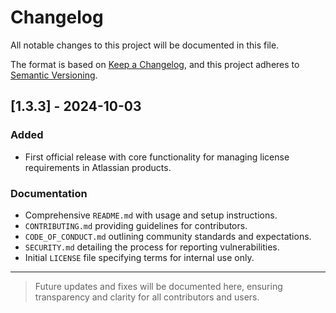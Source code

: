 
# Changelog

All notable changes to this project will be documented in this file.

The format is based on [Keep a Changelog](https://keepachangelog.com/en/1.0.0/), and this project adheres to [Semantic Versioning](https://semver.org/spec/v2.0.0.html).


## [1.3.3] - 2024-10-03
### Added
- First official release with core functionality for managing license requirements in Atlassian products.

### Documentation
- Comprehensive `README.md` with usage and setup instructions.
- `CONTRIBUTING.md` providing guidelines for contributors.
- `CODE_OF_CONDUCT.md` outlining community standards and expectations.
- `SECURITY.md` detailing the process for reporting vulnerabilities.
- Initial `LICENSE` file specifying terms for internal use only.

---

> Future updates and fixes will be documented here, ensuring transparency and clarity for all contributors and users.
